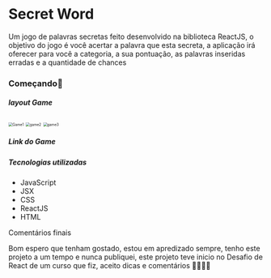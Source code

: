 # **Secret Word**

Um jogo  de palavras secretas feito desenvolvido na biblioteca ReactJS, o objetivo do jogo é você acertar a palavra que esta secreta, a aplicação irá oferecer para você a categoria, a sua pontuação, as palavras inseridas erradas e a quantidade de chances

### Começando:rocket:

##### layout Game 



<img src="C:\Users\vicen\OneDrive - Etec Centro Paula Souza\Desktop\Game1.PNG" alt="Game1" style="zoom: 50%;" />





<img src="C:\Users\vicen\OneDrive - Etec Centro Paula Souza\Desktop\game2.PNG" alt="game2" style="zoom:50%;" />





<img src="C:\Users\vicen\OneDrive - Etec Centro Paula Souza\Desktop\game3.PNG" alt="game3" style="zoom:50%;" />



##### Link do Game





##### **Tecnologias utilizadas** 

- JavaScript 
- JSX 
- CSS 
- ReactJS 
- HTML



Comentários finais 

Bom espero que tenham gostado, estou em apredizado sempre, tenho este projeto a um tempo e nunca publiquei, este projeto teve inicio no Desafio de React de um curso que fiz, aceito dicas e comentários :wave::rocket::rocket::rocket:

